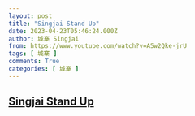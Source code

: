 ```yaml
---
layout: post
title: "Singjai Stand Up"
date: 2023-04-23T05:46:24.000Z
author: 城寨 Singjai
from: https://www.youtube.com/watch?v=A5w2Qke-jrU
tags: [ 城寨 ]
comments: True
categories: [ 城寨 ]
---
```

<!--1682228784000-->
[Singjai Stand Up](https://www.youtube.com/watch?v=A5w2Qke-jrU)
------

<div>

</div>
